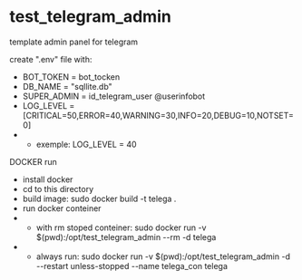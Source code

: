 # test_telegram_admin
template admin panel for telegram


create ".env" file with:  
+ BOT_TOKEN = bot_tocken  
+ DB_NAME = "sqllite.db"  
+ SUPER_ADMIN = id_telegram_user @userinfobot  
+ LOG_LEVEL = [CRITICAL=50,ERROR=40,WARNING=30,INFO=20,DEBUG=10,NOTSET=0]
+ + exemple: LOG_LEVEL = 40

DOCKER run
+ install docker
+ cd to this directory
+ build image: sudo docker build -t telega .
+ run docker conteiner
+ + with rm stoped conteiner:  sudo docker run -v $(pwd):/opt/test_telegram_admin --rm -d telega
+ + always run: sudo docker run -v $(pwd):/opt/test_telegram_admin -d --restart unless-stopped --name telega_con telega